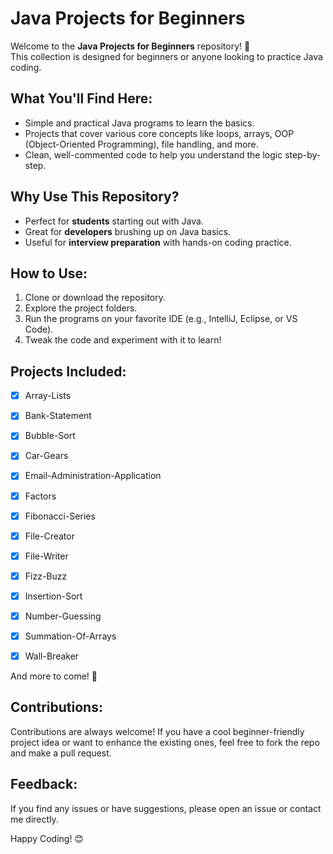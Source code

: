 # Java Projects for Beginners

Welcome to the **Java Projects for Beginners** repository! 🎉  
This collection is designed for beginners or anyone looking to practice Java coding.  

## What You'll Find Here:
- Simple and practical Java programs to learn the basics.
- Projects that cover various core concepts like loops, arrays, OOP (Object-Oriented Programming), file handling, and more.
- Clean, well-commented code to help you understand the logic step-by-step.

## Why Use This Repository?
- Perfect for **students** starting out with Java.
- Great for **developers** brushing up on Java basics.
- Useful for **interview preparation** with hands-on coding practice.

## How to Use:
1. Clone or download the repository.
2. Explore the project folders.
3. Run the programs on your favorite IDE (e.g., IntelliJ, Eclipse, or VS Code).
4. Tweak the code and experiment with it to learn!

## Projects Included:
- [x] Array-Lists
- [x] Bank-Statement
- [x] Bubble-Sort
- [x] Car-Gears
- [x] Email-Administration-Application
- [x] Factors
- [x] Fibonacci-Series
- [x] File-Creator
- [x] File-Writer
- [x] Fizz-Buzz
- [x] Insertion-Sort
- [x] Number-Guessing
- [x] Summation-Of-Arrays
- [x] Wall-Breaker



  

And more to come! 🚀

## Contributions:
Contributions are always welcome! If you have a cool beginner-friendly project idea or want to enhance the existing ones, feel free to fork the repo and make a pull request.

## Feedback:
If you find any issues or have suggestions, please open an issue or contact me directly.

Happy Coding! 😊
